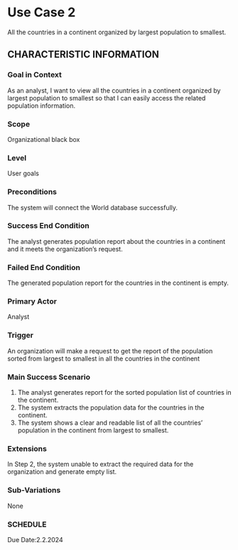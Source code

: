 # Use Case 2
All the countries in a continent organized by largest population to smallest.
## CHARACTERISTIC INFORMATION
### Goal in Context
As an analyst, I want to view all the countries in a continent organized by largest population to smallest so that I can easily access the related population information.
### Scope
Organizational black box
### Level
User goals
### Preconditions
The system will connect the World database successfully.
### Success End Condition
The analyst generates population report about the countries in a continent and it meets the organization’s request.
### Failed End Condition
The generated population report for the countries in the continent is empty.
### Primary Actor
Analyst
### Trigger
An organization will make a request to get the report of the population sorted from largest to smallest in all the countries in the continent
### Main Success Scenario
1.  The analyst generates report for the sorted population list of countries in the continent.
2.  The system extracts the population data for the countries in the continent.
3.  The system shows a clear and readable list of all the countries’ population in the continent from largest to smallest.
### Extensions
In Step 2, the system unable to extract the required data for the organization and generate empty list.
### Sub-Variations
None
### SCHEDULE
Due Date:2.2.2024
